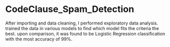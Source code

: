 # CodeClause_Spam_Detection
After importing and data cleaning, I performed exploratory data analysis. trained the data in various models to find which model fits the criteria the best. upon comparison, it was found to be Logistic Regression classification with the most accuracy of 99%. 
